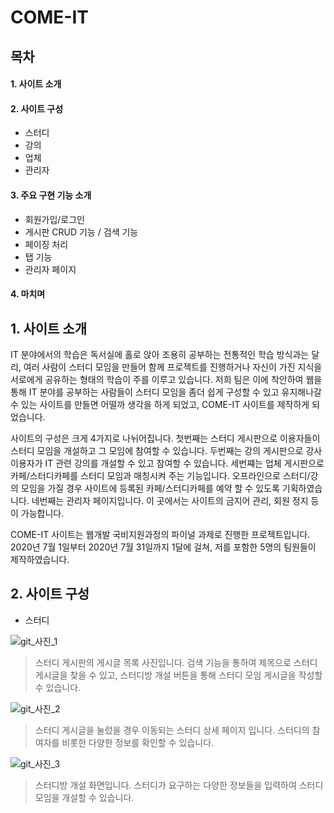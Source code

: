 # COME-IT


## 목차
#### 1. 사이트 소개
#### 2. 사이트 구성
  * 스터디
  * 강의
  * 업체
  * 관리자
#### 3. 주요 구현 기능 소개
  * 회원가입/로그인
  * 게시판 CRUD 기능 / 검색 기능
  * 페이징 처리
  * 탭 기능
  * 관리자 페이지
#### 4. 마치며



## 1. 사이트 소개

 IT 분야에서의 학습은 독서실에 홀로 앉아 조용히 공부하는 전통적인 학습 방식과는 달리, 여러 사람이 스터디 모임을 만들어 함께 프로젝트를 진행하거나 자신이 가진 지식을 서로에게 
 공유하는 형태의 학습이 주를 이루고 있습니다. 저희 팀은 이에 착안하여 웹을 통해 IT 분야를 공부하는 사람들이 스터디 모임을 좀더 쉽게 구성할 수 있고 유지해나갈 수 있는 
 사이트를 만들면 어떨까 생각을 하게 되었고, COME-IT 사이트를 제작하게 되었습니다.
 
 사이트의 구성은 크게 4가지로 나뉘어집니다. 첫번째는 스터디 게시판으로 이용자들이 스터디 모임을 개설하고 그 모임에 참여할 수 있습니다. 두번째는 강의 게시판으로 강사 이용자가
 IT 관련 강의를 개설할 수 있고 참여할 수 있습니다. 세번쨰는 업체 게시판으로 카페/스터디카페를 스터디 모임과 매칭시켜 주는 기능입니다. 오프라인으로 스터디/강의 모임을 가질 경우
 사이트에 등록된 카페/스터디카페를 예약 할 수 있도록 기획하였습니다. 네번째는 관리자 페이지입니다. 이 곳에서는 사이트의 금지어 관리, 회원 정지 등이 가능합니다.

 COME-IT 사이트는 웹개발 국비지원과정의 파이널 과제로 진행한 프로젝트입니다. 2020년 7월 1일부터 2020년 7월 31일까지 1달에 걸쳐, 저를 포함한 5명의 팀원들이 제작하였습니다.



## 2. 사이트 구성

* 스터디

![git_사진_1](https://user-images.githubusercontent.com/36719307/108813020-82639880-75f3-11eb-87d6-b3822088b9f4.PNG)

> 스터디 게시판의 게시글 목록 사진입니다. 검색 기능을 통하여 제목으로 스터디 게시글을 찾을 수 있고, 스터디방 개설 버튼을 통해 스터디 모임 게시글을 작성할 수 있습니다.


![git_사진_2](https://user-images.githubusercontent.com/36719307/108813317-24838080-75f4-11eb-8378-39a40100a651.PNG)

> 스터디 게시글을 눌렀을 경우 이동되는 스터디 상세 페이지 입니다. 스터디의 참여자를 비롯한 다양한 정보를 확인할 수 있습니다.


![git_사진_3](https://user-images.githubusercontent.com/36719307/108813320-251c1700-75f4-11eb-895f-811f3981dd39.PNG)

> 스터디방 개설 화면입니다. 스터디가 요구하는 다양한 정보들을 입력하여 스터디 모임을 개설할 수 있습니다.
 
 
   




















